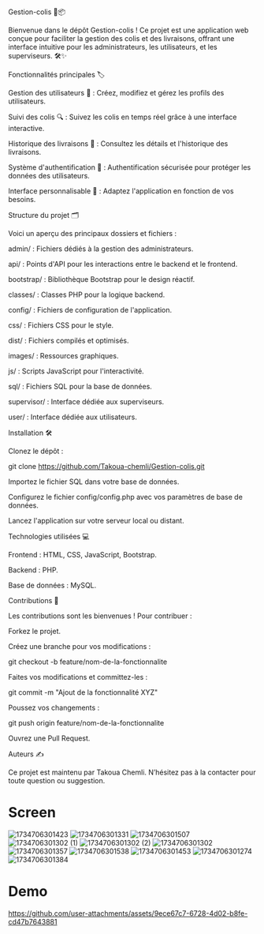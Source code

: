 Gestion-colis 🚚📦

Bienvenue dans le dépôt Gestion-colis ! Ce projet est une application web conçue pour faciliter la gestion des colis et des livraisons, offrant une interface intuitive pour les administrateurs, les utilisateurs, et les superviseurs. 🛠️✨

Fonctionnalités principales 🏷️

Gestion des utilisateurs 👥 : Créez, modifiez et gérez les profils des utilisateurs.

Suivi des colis 🔍 : Suivez les colis en temps réel grâce à une interface interactive.

Historique des livraisons 📜 : Consultez les détails et l'historique des livraisons.

Système d'authentification 🔐 : Authentification sécurisée pour protéger les données des utilisateurs.

Interface personnalisable 🎨 : Adaptez l'application en fonction de vos besoins.

Structure du projet 🗂️

Voici un aperçu des principaux dossiers et fichiers :

admin/ : Fichiers dédiés à la gestion des administrateurs.

api/ : Points d'API pour les interactions entre le backend et le frontend.

bootstrap/ : Bibliothèque Bootstrap pour le design réactif.

classes/ : Classes PHP pour la logique backend.

config/ : Fichiers de configuration de l'application.

css/ : Fichiers CSS pour le style.

dist/ : Fichiers compilés et optimisés.

images/ : Ressources graphiques.

js/ : Scripts JavaScript pour l'interactivité.

sql/ : Fichiers SQL pour la base de données.

supervisor/ : Interface dédiée aux superviseurs.

user/ : Interface dédiée aux utilisateurs.

Installation 🛠️

Clonez le dépôt :

git clone https://github.com/Takoua-chemli/Gestion-colis.git

Importez le fichier SQL dans votre base de données.

Configurez le fichier config/config.php avec vos paramètres de base de données.

Lancez l'application sur votre serveur local ou distant.

Technologies utilisées 💻

Frontend : HTML, CSS, JavaScript, Bootstrap.

Backend : PHP.

Base de données : MySQL.

Contributions 🤝

Les contributions sont les bienvenues ! Pour contribuer :

Forkez le projet.

Créez une branche pour vos modifications :

git checkout -b feature/nom-de-la-fonctionnalite

Faites vos modifications et committez-les :

git commit -m "Ajout de la fonctionnalité XYZ"

Poussez vos changements :

git push origin feature/nom-de-la-fonctionnalite

Ouvrez une Pull Request.

Auteurs ✍️

Ce projet est maintenu par Takoua Chemli. N’hésitez pas à la contacter pour toute question ou suggestion.




# Screen 

![1734706301423](https://github.com/user-attachments/assets/7a7cbf7f-b96e-4113-84c6-60e5b047d916)
![1734706301331](https://github.com/user-attachments/assets/7d93ec85-a75a-4e5e-861c-181663d975a6)
![1734706301507](https://github.com/user-attachments/assets/da83380a-a7ff-44f2-8206-68e83224ded6)
![1734706301302 (1)](https://github.com/user-attachments/assets/39e1de6d-29b3-44e1-a073-06c7b6361948)
![1734706301302 (2)](https://github.com/user-attachments/assets/6bab12e9-f7be-4d5f-b6cb-14c715098013)
![1734706301302](https://github.com/user-attachments/assets/8f18200e-d014-4c60-ac3c-3390ef9893b3)
![1734706301357](https://github.com/user-attachments/assets/fc752f23-25ca-4777-9222-30105a16cd4f)
![1734706301538](https://github.com/user-attachments/assets/69c565ab-3cc3-4808-9b3f-c5e70a1e77f5)
![1734706301453](https://github.com/user-attachments/assets/8829b113-9917-42b3-ac67-da1abe1c152b)
![1734706301274](https://github.com/user-attachments/assets/54999378-823e-4091-bfa7-3ffbbe7419eb)
![1734706301384](https://github.com/user-attachments/assets/59a30131-ae5a-469f-89f3-3f60321b51d4)



# Demo


https://github.com/user-attachments/assets/9ece67c7-6728-4d02-b8fe-cd47b7643881


